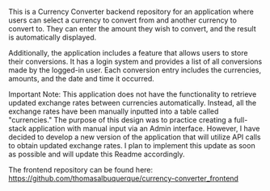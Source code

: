 This is a Currency Converter backend repository for an application where users can select a currency to convert from and another currency to convert to. They can enter the amount they wish to convert, and the result is automatically displayed.

Additionally, the application includes a feature that allows users to store their conversions. It has a login system and provides a list of all conversions made by the logged-in user. Each conversion entry includes the currencies, amounts, and the date and time it occurred.

Important Note: This application does not have the functionality to retrieve updated exchange rates between currencies automatically. Instead, all the exchange rates have been manually inputted into a table called "currencies." The purpose of this design was to practice creating a full-stack application with manual input via an Admin interface. However, I have decided to develop a new version of the application that will utilize API calls to obtain updated exchange rates. I plan to implement this update as soon as possible and will update this Readme accordingly.

The frontend repository can be found here: https://github.com/thomasalbuquerque/currency-converter_frontend

